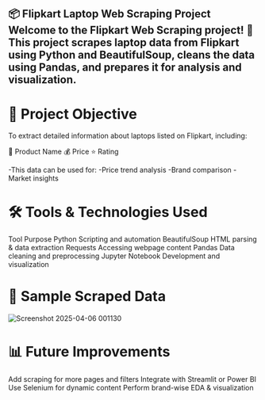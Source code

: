 📦 Flipkart Laptop Web Scraping Project
Welcome to the Flipkart Web Scraping project! 🚀
This project scrapes laptop data from Flipkart using Python and BeautifulSoup, cleans the data using Pandas, and prepares it for analysis and visualization.
---------------------------------------------------------------------------------------------------------------------------------------------------------------------------------
# 📌 Project Objective
To extract detailed information about laptops listed on Flipkart, including:

🧾 Product Name
💰 Price
⭐ Rating

-This data can be used for:
-Price trend analysis
-Brand comparison
-Market insights

# 🛠️ Tools & Technologies Used
Tool	Purpose
Python	Scripting and automation
BeautifulSoup	HTML parsing & data extraction
Requests	Accessing webpage content
Pandas	Data cleaning and preprocessing
Jupyter Notebook	Development and visualization

# 📄 Sample Scraped Data
![Screenshot 2025-04-06 001130](https://github.com/user-attachments/assets/0852f4ea-9640-4476-891c-d1fe75684ce1)


# 📊 Future Improvements
Add scraping for more pages and filters
Integrate with Streamlit or Power BI
Use Selenium for dynamic content
Perform brand-wise EDA & visualization

